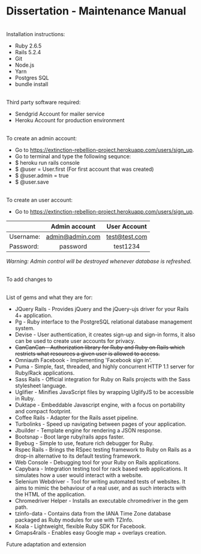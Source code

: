 # Dissertation - Maintenance Manual

\
Installation instructions:
- Ruby 2.6.5
- Rails 5.2.4
- Git
- Node.js
- Yarn
- Postgres SQL
- bundle install

\
Third party software required:
- Sendgrid Account for mailer service
- Heroku Account for production environment

\
To create an admin account:
- Go to https://extinction-rebellion-project.herokuapp.com/users/sign_up.
- Go to terminal and type the following sequnce:
- $ heroku run rails console
- $ @user = User.first (For first account that was created)
- $ @user.admin = true
- $ @user.save

\
To create an user account: 
- Go to https://extinction-rebellion-project.herokuapp.com/users/sign_up.


|               | Admin account  | User Account  |
| ------------- |:--------------:|:-------------:|
| Username:     | admin@admin.com|test@test.com  |
| Password:     | password       | test1234      |


*Warning: Admin control will be destroyed whenever database is refreshed.*

\
To add changes to 

\
List of gems and what they are for:
- JQuery Rails - Provides jQuery and the jQuery-ujs driver for your Rails 4+ application.
- Pg - Ruby interface to the PostgreSQL relational database management system.
- Devise - User authentication, it creates sign-up and sign-in forms, it also can be used to create user accounts for privacy. 
- ~~CanCanCan - Authorization library for Ruby and Ruby on Rails which restricts what resources a given user is allowed to access.~~ 
- Omniauth Facebook - Implementing 'Facebook sign in'.
- Puma - Simple, fast, threaded, and highly concurrent HTTP 1.1 server for Ruby/Rack applications.
- Sass Rails - Official integration for Ruby on Rails projects with the Sass stylesheet language.
- Uglifier - Minifies JavaScript files by wrapping UglifyJS to be accessible in Ruby.
- Duktape - Embeddable Javascript engine, with a focus on portability and compact footprint.
- Coffee Rails -  Adapter for the Rails asset pipeline. 
- Turbolinks -  Speed up navigating between pages of your application.
- Jbuilder - Template engine for rendering a JSON response.
- Bootsnap - Boot large ruby/rails apps faster. 
- Byebug - Simple to use, feature rich debugger for Ruby.
- Rspec Rails - Brings the RSpec testing framework to Ruby on Rails as a drop-in alternative to its default testing framework.
- Web Console - Debugging tool for your Ruby on Rails applications.
- Capybara -  Integration testing tool for rack based web applications. It simulates how a user would interact with a website.
- Selenium Webdriver -  Tool for writing automated tests of websites. It aims to mimic the behaviour of a real user, and as such interacts with the HTML of the application.
- Chromedriver Helper - Installs an executable chromedriver in the gem path.
- tzinfo-data - Contains data from the IANA Time Zone database packaged as Ruby modules for use with TZInfo.
- Koala - Lightweight, flexible Ruby SDK for Facebook.
- Gmaps4rails - Enables easy Google map + overlays creation.

 
Future adaptation and extension

